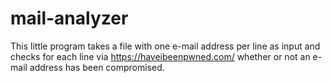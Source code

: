 # mail-analyzer

This little program takes a file with one e-mail address per line as input and checks for each line via https://haveibeenpwned.com/ whether or not an e-mail address has been compromised.